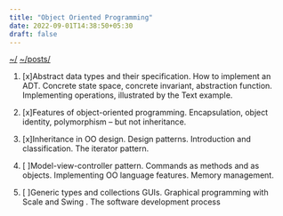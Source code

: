 ```yaml
---
title: "Object Oriented Programming"
date: 2022-09-01T14:38:50+05:30
draft: false
---
```


[~/](../../)
[~/posts/](../)

1. [x]Abstract data types and their specification.
    How to implement an ADT. Concrete
    state space, concrete invariant,
    abstraction function. Implementing
    operations, illustrated by the Text
    example.

2. [x]Features of object-oriented programming.
    Encapsulation, object identity, polymorphism –
    but not inheritance.

3. [x]Inheritance in OO design.
    Design patterns. Introduction and classification. The
    iterator pattern.

4. [ ]Model-view-controller pattern.
    Commands as methods and as objects. Implementing
    OO language features.
    Memory management.

5. [ ]Generic types and collections
    GUIs. Graphical programming with Scale
    and Swing .
    The software development process
